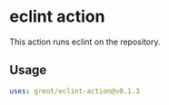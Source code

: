 # eclint action

This action runs eclint on the repository.

## Usage

```yaml
uses: greut/eclint-action@v0.1.3
```
